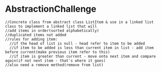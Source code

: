 # AbstractionChallenge
    //Concrete class from abstract class ListItem & use in a linked list class to implement a linked list that will
    //add items in order(sorted alphabetically)
    //duplicated items not added
    //rules for adding item:
      //if the head of list is null - head refer to item to be added
      //if item to be added is less than current item in list - add item before current(make previous item refer to this)
      //if item is greater than current - move onto next item and compare again(if not next item - that's where it goes)
    //also need a remove method(remove from list)
